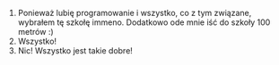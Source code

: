 1. Ponieważ lubię programowanie i wszystko, co z tym związane, wybrałem tę szkołę immeno. Dodatkowo ode mnie iść do szkoły 100 metrów :)
2. Wszystko!
3. Nic! Wszystko jest takie dobre!
